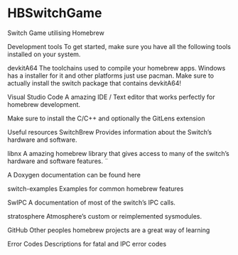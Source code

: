 # HBSwitchGame
Switch Game utilising Homebrew


Development tools
To get started, make sure you have all the following tools installed on your system.

devkitA64
The toolchains used to compile your homebrew apps. Windows has a installer for it and other platforms just use pacman. Make sure to actually install the switch package that contains devkitA64!

Visual Studio Code
A amazing IDE / Text editor that works perfectly for homebrew development.

Make sure to install the C/C++ and optionally the GitLens extension


Useful resources
SwitchBrew
Provides information about the Switch’s hardware and software.

libnx
A amazing homebrew library that gives access to many of the switch’s hardware and software features. ¨

A Doxygen documentation can be found here

switch-examples
Examples for common homebrew features

SwIPC
A documentation of most of the switch’s IPC calls.

stratosphere
Atmosphere’s custom or reimplemented sysmodules.

GitHub
Other peoples homebrew projects are a great way of learning

Error Codes
Descriptions for fatal and IPC error codes
